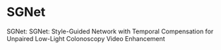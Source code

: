 # SGNet
SGNet: SGNet: Style-Guided Network with Temporal Compensation for Unpaired Low-Light Colonoscopy Video Enhancement
